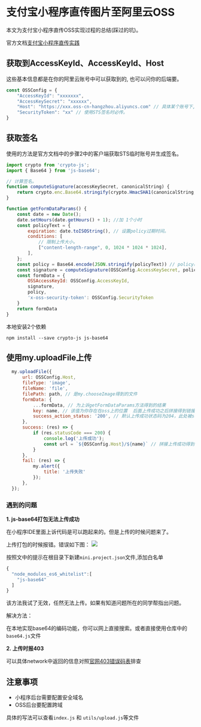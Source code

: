 # 支付宝小程序直传图片至阿里云OSS

本文为支付宝小程序直传OSS实现过程的总结(踩过的坑)。

官方文档[支付宝小程序直传实践](https://help.aliyun.com/document_detail/173882.html?spm=a2c4g.11186623.6.1563.622f677aDo66jq)

## 获取到AccessKeyId、AccessKeyId、Host

这些基本信息都是在你的阿里云账号中可以获取到的, 也可以问你的后端要。

```javascript
const OSSConfig = {
    "AccessKeyId": "xxxxxxx",
    "AccessKeySecret": "xxxxxx",
    "Host": "https://xxx.oss-cn-hangzhou.aliyuncs.com" // 具体某个账号下,
    "SecurityToken": "xx" // 使用STS签名时必传。
}
```

## 获取签名

使用的方法是官方文档中的步骤2中的客户端获取STS临时账号并生成签名。

```javascript
import crypto from 'crypto-js';
import { Base64 } from 'js-base64';

// 计算签名。
function computeSignature(accessKeySecret, canonicalString) {
    return crypto.enc.Base64.stringify(crypto.HmacSHA1(canonicalString, accessKeySecret));
}

function getFormDataParams() {
    const date = new Date();
    date.setHours(date.getHours() + 1); //加 1个小时
    const policyText = {
        expiration: date.toISOString(), // 设置policy过期时间。
        conditions: [
            // 限制上传大小。
            ["content-length-range", 0, 1024 * 1024 * 1024],
        ],
    };
    const policy = Base64.encode(JSON.stringify(policyText)) // policy必须为base64的string。
    const signature = computeSignature(OSSConfig.AccessKeySecret, policy)
    const formData = {
        OSSAccessKeyId: OSSConfig.AccessKeyId,
        signature,
        policy,
        'x-oss-security-token': OSSConfig.SecurityToken
    }
    return formData
}
```

本地安装2个依赖 
```
npm install --save crypto-js js-base64
```

##  使用my.uploadFile上传

```javascript
  my.uploadFile({
      url: OSSConfig.Host,
      fileType: 'image',
      fileName: 'file',
      filePath: path, // 是my.chooseImage得到的文件
      formData: {
          ...formData, // 为上诉getFormDataParams方法得到的结果
          key: name, // 该值为你存在在oss上的位置  后面上传成功之后拼接得到链接需要使用
          success_action_status: '200', // 默认上传成功状态码为204，此处被success_action_status设置为200。
      },
      success: (res) => {
          if (res.statusCode === 200) {
              console.log('上传成功');
              const url = `${OSSConfig.Host}/${name}` // 拼接上传成功得到的路径
          }
      },
      fail: (res) => {
          my.alert({
              title: '上传失败'
          });
      },
  });
```

### 遇到的问题

**1. js-base64打包无法上传成功**

在小程序IDE里面上诉代码是可以跑起来的。但是上传的时候问题来了。

上传打包的时候报错。错误如下图：
![](https://user-images.githubusercontent.com/29204799/91516410-fdd2de80-e91d-11ea-97b7-95c8a54d67ef.png)

按照文中的提示在根目录下新建`mini.project.json`文件,添加白名单
```javascript
{
  "node_modules_es6_whitelist":[
    "js-base64"
  ]
}
```
该方法我试了无效，任然无法上传。如果有知道问题所在的同学帮指出问题。

解决方法：

在本地实现base64的编码功能，你可以网上直接搜索。或者直接使用仓库中的`base64.js`文件


**2. 上传时报403**

可以具体network中返回的信息对照[官网403错误码表](https://helpcdn.aliyun.com/knowledge_detail/31945.html)排查

## 注意事项

* 小程序后台需要配置安全域名
* OSS后台要配置跨域

具体的写法可以查看`index.js` 和 `utils/upload.js`等文件

